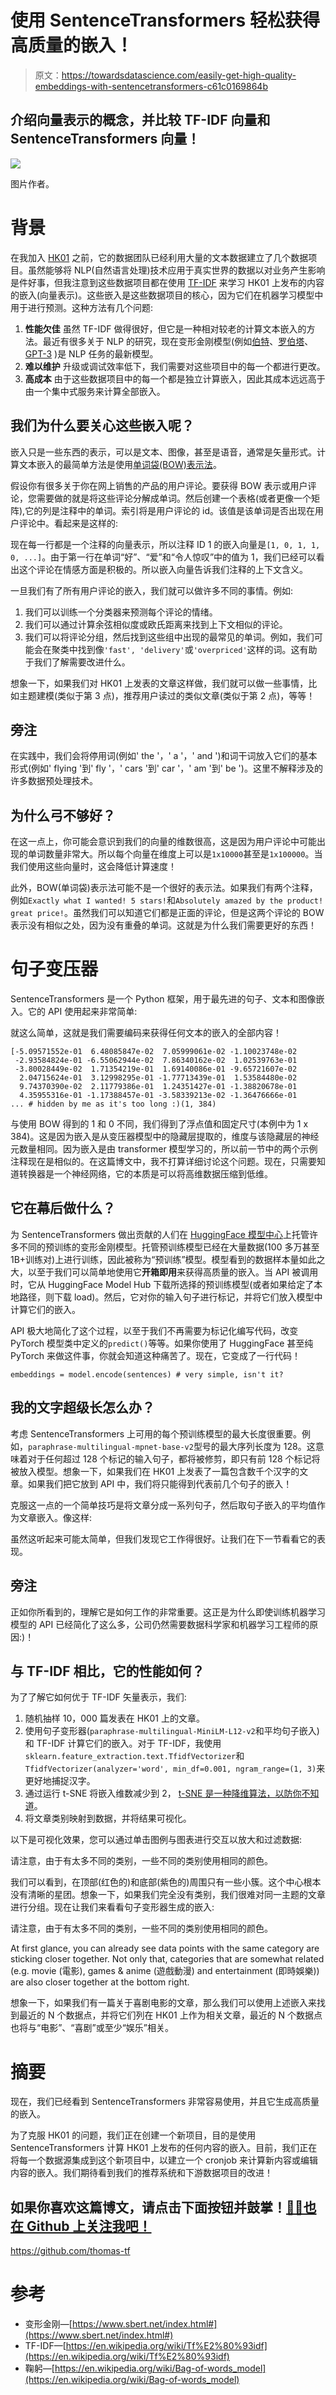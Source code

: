 # 使用 SentenceTransformers 轻松获得高质量的嵌入！

> 原文：<https://towardsdatascience.com/easily-get-high-quality-embeddings-with-sentencetransformers-c61c0169864b>

## 介绍向量表示的概念，并比较 TF-IDF 向量和 SentenceTransformers 向量！

![](img/c5b764f29c9bba822d72dffaddc88b20.png)

图片作者。

# 背景

在我加入 [HK01](https://www.hk01.com/) 之前，它的数据团队已经利用大量的文本数据建立了几个数据项目。虽然能够将 NLP(自然语言处理)技术应用于真实世界的数据以对业务产生影响是件好事，但我注意到这些数据项目都在使用 [TF-IDF](https://en.wikipedia.org/wiki/Tf%E2%80%93idf) 来学习 HK01 上发布的内容的嵌入(向量表示)。这些嵌入是这些数据项目的核心，因为它们在机器学习模型中用于进行预测。这种方法有几个问题:

1.  **性能欠佳** 虽然 TF-IDF 做得很好，但它是一种相对较老的计算文本嵌入的方法。最近有很多关于 NLP 的研究，现在变形金刚模型(例如[伯特](https://arxiv.org/abs/1810.04805)、[罗伯塔](https://arxiv.org/abs/1907.11692)、 [GPT-3](https://en.wikipedia.org/wiki/GPT-3) )是 NLP 任务的最新模型。
2.  **难以维护**
    升级或调试效率低下，我们需要对这些项目中的每一个都进行更改。
3.  **高成本**
    由于这些数据项目中的每一个都是独立计算嵌入，因此其成本远远高于由一个集中式服务来计算全部嵌入。

## 我们为什么要关心这些嵌入呢？

嵌入只是一些东西的表示，可以是文本、图像，甚至是语音，通常是矢量形式。计算文本嵌入的最简单方法是使用[单词袋(BOW)表示法](https://en.wikipedia.org/wiki/Bag-of-words_model)。

假设你有很多关于你在网上销售的产品的用户评论。要获得 BOW 表示或用户评论，您需要做的就是将这些评论分解成单词。然后创建一个表格(或者更像一个矩阵),它的列是注释中的单词。索引将是用户评论的 id。该值是该单词是否出现在用户评论中。看起来是这样的:

现在每一行都是一个注释的向量表示，所以注释 ID 1 的嵌入向量是`[1, 0, 1, 1, 0, ...]`。由于第一行在单词“好”、“爱”和“令人惊叹”中的值为 1，我们已经可以看出这个评论在情感方面是积极的。所以嵌入向量告诉我们注释的上下文含义。

一旦我们有了所有用户评论的嵌入，我们就可以做许多不同的事情。例如:

1.  我们可以训练一个分类器来预测每个评论的情绪。
2.  我们可以通过计算余弦相似度或欧氏距离来找到上下文相似的评论。
3.  我们可以将评论分组，然后找到这些组中出现的最常见的单词。例如，我们可能会在聚类中找到像`'fast', 'delivery'`或`'overpriced'`这样的词。这有助于我们了解需要改进什么。

想象一下，如果我们对 HK01 上发表的文章这样做，我们就可以做一些事情，比如主题建模(类似于第 3 点)，推荐用户读过的类似文章(类似于第 2 点)，等等！

## 旁注

在实践中，我们会将停用词(例如' the '，' a '，' and ')和词干词放入它们的基本形式(例如' flying '到' fly '，' cars '到' car '，' am '到' be ')。这里不解释涉及的许多数据预处理技术。

## 为什么弓不够好？

在这一点上，你可能会意识到我们的向量的维数很高，这是因为用户评论中可能出现的单词数量非常大。所以每个向量在维度上可以是`1x10000`甚至是`1x100000`。当我们使用这些向量时，这会降低计算速度！

此外，BOW(单词袋)表示法可能不是一个很好的表示法。如果我们有两个注释，例如`Exactly what I wanted! 5 stars!`和`Absolutely amazed by the product! great price!`。虽然我们可以知道它们都是正面的评论，但是这两个评论的 BOW 表示没有相似之处，因为没有重叠的单词。这就是为什么我们需要更好的东西！

# 句子变压器

  

SentenceTransformers 是一个 Python 框架，用于最先进的句子、文本和图像嵌入。它的 API 使用起来非常简单:

就这么简单，这就是我们需要编码来获得任何文本的嵌入的全部内容！

```
[-5.09571552e-01  6.48085847e-02  7.05999061e-02 -1.10023748e-02
 -2.93584824e-01 -6.55062944e-02  7.86340162e-02  1.02539763e-01
 -3.80028449e-02  1.71354219e-01  1.69140086e-01 -9.65721607e-02
  2.04715624e-01  3.12998295e-01 -1.77713439e-01  1.53584480e-02
  9.74370390e-02  2.11779386e-01  1.24351427e-01 -1.38820678e-01
  4.35955316e-01 -1.17388457e-01 -3.58339213e-02 -1.36476666e-01
... # hidden by me as it's too long :)(1, 384)
```

与使用 BOW 得到的 1 和 0 不同，我们得到了浮点值和固定尺寸(本例中为 1 x 384)。这是因为嵌入是从变压器模型中的隐藏层提取的，维度与该隐藏层的神经元数量相同。因为嵌入是由 transformer 模型学习的，所以前一节中的两个示例注释现在是相似的。在这篇博文中，我不打算详细讨论这个问题。现在，只需要知道转换器是一个神经网络，它的本质是可以将高维数据压缩到低维。

## 它在幕后做什么？

为 SentenceTransformers 做出贡献的人们在 [HuggingFace 模型中心](https://huggingface.co/sentence-transformers)上托管许多不同的预训练的变形金刚模型。托管预训练模型已经在大量数据(100 多万甚至 1B+训练对)上进行训练，因此被称为“预训练”模型。模型看到的数据样本量如此之大，以至于我们可以简单地使用它**开箱即用**来获得高质量的嵌入。当 API 被调用时，它从 HuggingFace Model Hub 下载所选择的预训练模型(或者如果给定了本地路径，则下载 load)。然后，它对你的输入句子进行标记，并将它们放入模型中计算它们的嵌入。

API 极大地简化了这个过程，以至于我们不再需要为标记化编写代码，改变 PyTorch 模型类中定义的`predict()`等等。如果你使用了 HuggingFace 甚至纯 PyTorch 来做这件事，你就会知道这种痛苦了。现在，它变成了一行代码！

```
embeddings = model.encode(sentences) # very simple, isn't it?
```

## 我的文字超级长怎么办？

考虑 SentenceTransformers 上可用的每个预训练模型的最大长度很重要。例如，`paraphrase-multilingual-mpnet-base-v2`型号的最大序列长度为 128。这意味着对于任何超过 128 个标记的输入句子，都将被修剪，即只有前 128 个标记将被放入模型。想象一下，如果我们在 HK01 上发表了一篇包含数千个汉字的文章。如果我们把它放到 API 中，我们将只能得到代表前几个句子的嵌入！

克服这一点的一个简单技巧是将文章分成一系列句子，然后取句子嵌入的平均值作为文章嵌入。像这样:

虽然这听起来可能太简单，但我们发现它工作得很好。让我们在下一节看看它的表现。

## 旁注

正如你所看到的，理解它是如何工作的非常重要。这正是为什么即使训练机器学习模型的 API 已经简化了这么多，公司仍然需要数据科学家和机器学习工程师的原因:)！

## 与 TF-IDF 相比，它的性能如何？

为了了解它如何优于 TF-IDF 矢量表示，我们:

1.  随机抽样 10，000 篇发表在 HK01 上的文章。
2.  使用句子变形器(`paraphrase-multilingual-MiniLM-L12-v2`和平均句子嵌入)和 TF-IDF 计算它们的嵌入。对于 TF-IDF，我使用`sklearn.feature_extraction.text.TfidfVectorizer`和`TfidfVectorizer(analyzer='word', min_df=0.001, ngram_range=(1, 3)`来更好地捕捉汉字。
3.  通过运行 t-SNE 将嵌入维数减少到 2， [t-SNE 是一种降维算法，以防你不知道](https://en.wikipedia.org/wiki/T-distributed_stochastic_neighbor_embedding)。
4.  将文章类别映射到数据，并将结果可视化。

以下是可视化效果，您可以通过单击图例与图表进行交互以放大和过滤数据:

请注意，由于有太多不同的类别，一些不同的类别使用相同的颜色。

我们可以看到，在顶部(红色的)和底部(紫色的)周围只有一些小簇。这个中心根本没有清晰的星团。想象一下，如果我们完全没有类别，我们很难对同一主题的文章进行分组。现在让我们来看看句子变形器生成的嵌入:

请注意，由于有太多不同的类别，一些不同的类别使用相同的颜色。

At first glance, you can already see data points with the same category are sticking closer together. Not only that, categories that are somewhat related (e.g. movie (電影), games & anime (遊戲動漫) and entertainment (即時娛樂)) are also closer together at the bottom right.

想象一下，如果我们有一篇关于喜剧电影的文章，那么我们可以使用上述嵌入来找到最近的 N 个数据点，并将它们列在 HK01 上作为相关文章，最近的 N 个数据点也将与“电影”、“喜剧”或至少“娱乐”相关。

# 摘要

现在，我们已经看到 SentenceTransformers 非常容易使用，并且它生成高质量的嵌入。

为了克服 HK01 的问题，我们正在创建一个新项目，目的是使用 SentenceTransformers 计算 HK01 上发布的任何内容的嵌入。目前，我们正在将每一个数据源集成到这个新项目中，以建立一个 cronjob 来计算新内容或编辑内容的嵌入。我们期待看到我们的推荐系统和下游数据项目的改进！

## 如果你喜欢这篇博文，请点击下面按钮并鼓掌！[👏🏻也在 Github 上关注我吧！](https://emojipedia.org/clapping-hands-light-skin-tone/)

<https://github.com/thomas-tf>  

# 参考

*   变形金刚—[https://www.sbert.net/index.html#](https://www.sbert.net/index.html#)
*   TF-IDF—[https://en.wikipedia.org/wiki/Tf%E2%80%93idf](https://en.wikipedia.org/wiki/Tf%E2%80%93idf)
*   鞠躬—[https://en.wikipedia.org/wiki/Bag-of-words_model](https://en.wikipedia.org/wiki/Bag-of-words_model)